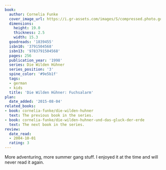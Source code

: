 ```yaml
---
book:
  author: Cornelia Funke
  cover_image_url: https://i.gr-assets.com/images/S/compressed.photo.goodreads.com/books/1424875703l/1839455.jpg
  dimensions:
    height: 19.0
    thickness: 2.5
    width: 15.3
  goodreads: '1839455'
  isbn10: '3791504568'
  isbn13: '9783791504568'
  pages: 256
  publication_year: '1998'
  series: Die Wilden Hühner
  series_position: '3'
  spine_color: '#9e5b1f'
  tags:
  - german
  - kids
  title: 'Die Wilden Hühner: Fuchsalarm'
plan:
  date_added: '2015-08-04'
related_books:
- book: cornelia-funke/die-wilden-huhner
  text: The previous book in the series.
- book: cornelia-funke/die-wilden-huhner-und-das-gluck-der-erde
  text: The next book in the series.
review:
  date_read:
  - 2004-10-01
  rating: 3
---
```


More adventuring, more summer gang stuff. I enjoyed it at the time and will never read it again.
